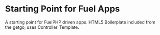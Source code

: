 # Starting Point for Fuel Apps

A starting point for FuelPHP driven apps.  HTML5 Boilerplate included from the getgo, uses Controller_Template.
